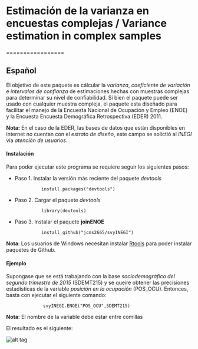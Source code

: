 # Estimación de la varianza en encuestas complejas / Variance estimation in complex samples
=================



## Español


El objetivo de este paquete es cálcular la _varianza_, _coeficiente de variación_ e _intervalos de confianza_ de estimaciones hechas con muestras complejas para determinar su nivel de confiabilidad.  Si bien el paquete puede ser usado con cualquier muestra compleja, el paquete esta diseñado para facilitar el manejo de la Encuesta Nacional de Ocupación y Empleo  (ENOE) y la Encuesta Encuesta Demográfica Retrospectiva (EDER) 2011.

**Nota:** En el caso de la EDER, las bases de datos que están disponibles en internet no cuentan con el _estrato de diseño_, este campo se solictió al _INEGI_ vía _atención de usuarios_.





#### Instalación

Para poder ejecutar este programa se requiere seguir los siguientes pasos:

+ Paso 1. Instalar la versión más reciente del paquete _devtools_

    ```
              install.packages("devtools")
    ```

+ Paso 2. Cargar el paquete _devtools_

    ```
              library(devtools)
    ```

+ Paso 3. Instalar el paquete **joinENOE**

    ```
              install_github("jcms2665/svyINEGI")
    ```

**Nota**: Los usuarios de Windows necesitan instalar [Rtools](https://cran.r-project.org/bin/windows/Rtools/) para poder instalar  paquetes de Github.





#### Ejemplo

Supongase que se está trabajando con la base _sociodemográfico del segundo trimestre de 2015_ (SDEMT215) y se queire obtener las precisiones estadísticas de la variable _posición en la ocupación_ (POS_OCU). Entonces, basta con ejecutar el siguiente comando:


```
              svyINEGI.ENOE("POS_OCU",SDEMT215)
```

**Nota:** El nombre de la variable debe estar entre comillas

El resultado es el siguiente:

![alt tag](https://cloud.githubusercontent.com/assets/13545121/14332444/3e3199ae-fc0f-11e5-95fe-64627ccd699a.jpg)



